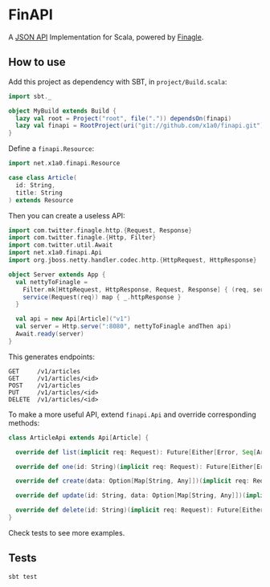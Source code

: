 # FinAPI

A [JSON API](http://jsonapi.org/) Implementation for Scala, powered by [Finagle](https://twitter.github.io/finagle/).

## How to use

Add this project as dependency with SBT, in `project/Build.scala`:

```scala
import sbt._

object MyBuild extends Build {
  lazy val root = Project("root", file(".")) dependsOn(finapi)
  lazy val finapi = RootProject(uri("git://github.com/x1a0/finapi.git"))
}
```

Define a `finapi.Resource`:

```scala
import net.x1a0.finapi.Resource

case class Article(
  id: String,
  title: String
) extends Resource
```

Then you can create a useless API:

```scala
import com.twitter.finagle.http.{Request, Response}
import com.twitter.finagle.{Http, Filter}
import com.twitter.util.Await
import net.x1a0.finapi.Api
import org.jboss.netty.handler.codec.http.{HttpRequest, HttpResponse}

object Server extends App {
  val nettyToFinagle =
    Filter.mk[HttpRequest, HttpResponse, Request, Response] { (req, service) =>
    service(Request(req)) map { _.httpResponse }
  }

  val api = new Api[Article]("v1")
  val server = Http.serve(":8080", nettyToFinagle andThen api)
  Await.ready(server)
}
```

This generates endpoints:

    GET     /v1/articles
    GET     /v1/articles/<id>
    POST    /v1/articles
    PUT     /v1/articles/<id>
    DELETE  /v1/articles/<id>

To make a more useful API, extend `finapi.Api` and override corresponding methods:

```scala
class ArticleApi extends Api[Article] {

  override def list(implicit req: Request): Future[Either[Error, Seq[Article]]] = ???

  override def one(id: String)(implicit req: Request): Future[Either[Error, Option[Article]]] = ???

  override def create(data: Option[Map[String, Any]])(implicit req: Request): Future[Either[Error, (String, Option[Article])]] = ???

  override def update(id: String, data: Option[Map[String, Any]])(implicit req: Request): Future[Either[Error, Option[Article]]] = ???

  override def delete(id: String)(implicit req: Request): Future[Either[Error, Unit]] = ???
}
```

Check tests to see more examples.

## Tests

    sbt test
